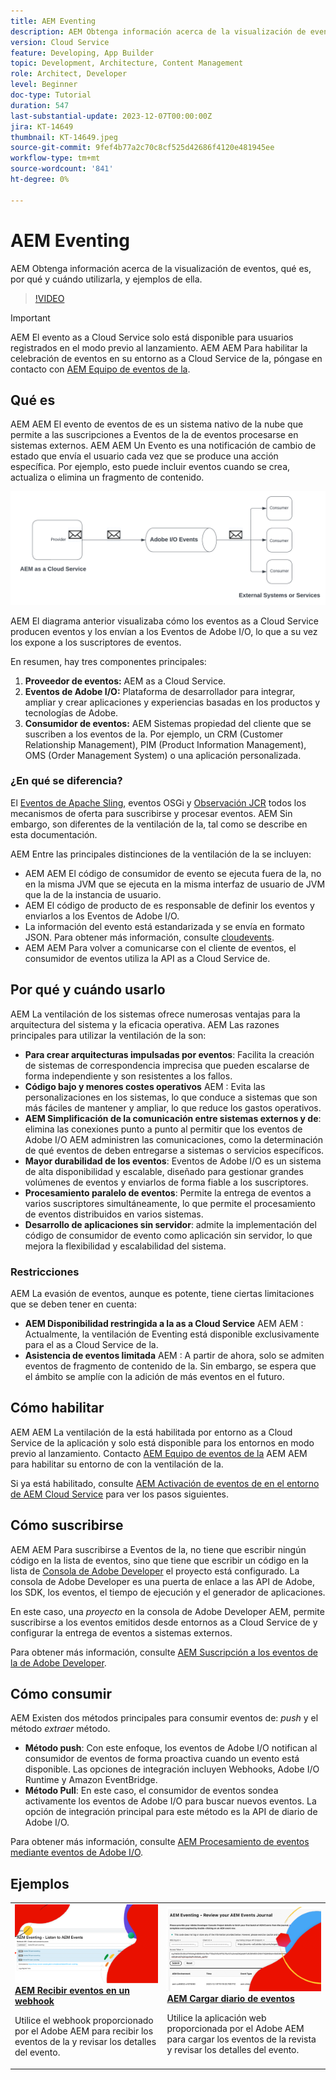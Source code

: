 ```yaml
---
title: AEM Eventing
description: AEM Obtenga información acerca de la visualización de eventos, qué es, por qué y cuándo utilizarla, y ejemplos de ella.
version: Cloud Service
feature: Developing, App Builder
topic: Development, Architecture, Content Management
role: Architect, Developer
level: Beginner
doc-type: Tutorial
duration: 547
last-substantial-update: 2023-12-07T00:00:00Z
jira: KT-14649
thumbnail: KT-14649.jpeg
source-git-commit: 9fef4b77a2c70c8cf525d42686f4120e481945ee
workflow-type: tm+mt
source-wordcount: '841'
ht-degree: 0%

---
```



# AEM Eventing

AEM Obtenga información acerca de la visualización de eventos, qué es, por qué y cuándo utilizarla, y ejemplos de ella.

>[!VIDEO](https://video.tv.adobe.com/v/3426686?quality=12&learn=on)

>[!IMPORTANT]
>
>AEM El evento as a Cloud Service solo está disponible para usuarios registrados en el modo previo al lanzamiento. AEM AEM Para habilitar la celebración de eventos en su entorno as a Cloud Service de la, póngase en contacto con [AEM Equipo de eventos de la](mailto:grp-aem-events@adobe.com).

## Qué es

AEM AEM El evento de eventos de es un sistema nativo de la nube que permite a las suscripciones a Eventos de la de eventos procesarse en sistemas externos. AEM AEM Un Evento es una notificación de cambio de estado que envía el usuario cada vez que se produce una acción específica. Por ejemplo, esto puede incluir eventos cuando se crea, actualiza o elimina un fragmento de contenido.

![AEM Eventing](./assets/aem-eventing.png)

AEM El diagrama anterior visualizaba cómo los eventos as a Cloud Service producen eventos y los envían a los Eventos de Adobe I/O, lo que a su vez los expone a los suscriptores de eventos.

En resumen, hay tres componentes principales:

1. **Proveedor de eventos:** AEM as a Cloud Service.
1. **Eventos de Adobe I/O:** Plataforma de desarrollador para integrar, ampliar y crear aplicaciones y experiencias basadas en los productos y tecnologías de Adobe.
1. **Consumidor de eventos:** AEM Sistemas propiedad del cliente que se suscriben a los eventos de la. Por ejemplo, un CRM (Customer Relationship Management), PIM (Product Information Management), OMS (Order Management System) o una aplicación personalizada.

### ¿En qué se diferencia?

El [Eventos de Apache Sling](https://sling.apache.org/documentation/bundles/apache-sling-eventing-and-job-handling.html), eventos OSGi y [Observación JCR](https://jackrabbit.apache.org/oak/docs/features/observation.html) todos los mecanismos de oferta para suscribirse y procesar eventos. AEM Sin embargo, son diferentes de la ventilación de la, tal como se describe en esta documentación.

AEM Entre las principales distinciones de la ventilación de la se incluyen:

- AEM AEM El código de consumidor de evento se ejecuta fuera de la, no en la misma JVM que se ejecuta en la misma interfaz de usuario de JVM que la de la instancia de usuario.
- AEM El código de producto de es responsable de definir los eventos y enviarlos a los Eventos de Adobe I/O.
- La información del evento está estandarizada y se envía en formato JSON. Para obtener más información, consulte [cloudevents](https://cloudevents.io/).
- AEM AEM Para volver a comunicarse con el cliente de eventos, el consumidor de eventos utiliza la API as a Cloud Service de.


## Por qué y cuándo usarlo

AEM La ventilación de los sistemas ofrece numerosas ventajas para la arquitectura del sistema y la eficacia operativa. AEM Las razones principales para utilizar la ventilación de la son:

- **Para crear arquitecturas impulsadas por eventos**: Facilita la creación de sistemas de correspondencia imprecisa que pueden escalarse de forma independiente y son resistentes a los fallos.
- **Código bajo y menores costes operativos** AEM : Evita las personalizaciones en los sistemas, lo que conduce a sistemas que son más fáciles de mantener y ampliar, lo que reduce los gastos operativos.
- **AEM Simplificación de la comunicación entre sistemas externos y de**: elimina las conexiones punto a punto al permitir que los eventos de Adobe I/O AEM administren las comunicaciones, como la determinación de qué eventos de deben entregarse a sistemas o servicios específicos.
- **Mayor durabilidad de los eventos**: Eventos de Adobe I/O es un sistema de alta disponibilidad y escalable, diseñado para gestionar grandes volúmenes de eventos y enviarlos de forma fiable a los suscriptores.
- **Procesamiento paralelo de eventos**: Permite la entrega de eventos a varios suscriptores simultáneamente, lo que permite el procesamiento de eventos distribuidos en varios sistemas.
- **Desarrollo de aplicaciones sin servidor**: admite la implementación del código de consumidor de evento como aplicación sin servidor, lo que mejora la flexibilidad y escalabilidad del sistema.

### Restricciones

AEM La evasión de eventos, aunque es potente, tiene ciertas limitaciones que se deben tener en cuenta:

- **AEM Disponibilidad restringida a la as a Cloud Service** AEM AEM : Actualmente, la ventilación de Eventing está disponible exclusivamente para el as a Cloud Service de la.
- **Asistencia de eventos limitada** AEM : A partir de ahora, solo se admiten eventos de fragmento de contenido de la. Sin embargo, se espera que el ámbito se amplíe con la adición de más eventos en el futuro.

## Cómo habilitar

AEM AEM La ventilación de la está habilitada por entorno as a Cloud Service de la aplicación y solo está disponible para los entornos en modo previo al lanzamiento. Contacto [AEM Equipo de eventos de la](mailto:grp-aem-events@adobe.com) AEM AEM para habilitar su entorno de con la ventilación de la.

Si ya está habilitado, consulte [AEM Activación de eventos de en el entorno de AEM Cloud Service](https://developer.adobe.com/experience-cloud/experience-manager-apis/guides/events/#enable-aem-events-on-your-aem-cloud-service-environment) para ver los pasos siguientes.

## Cómo suscribirse

AEM AEM Para suscribirse a Eventos de la, no tiene que escribir ningún código en la lista de eventos, sino que tiene que escribir un código en la lista de [Consola de Adobe Developer](https://developer.adobe.com/) el proyecto está configurado. La consola de Adobe Developer es una puerta de enlace a las API de Adobe, los SDK, los eventos, el tiempo de ejecución y el generador de aplicaciones.

En este caso, una _proyecto_ en la consola de Adobe Developer AEM, permite suscribirse a los eventos emitidos desde entornos as a Cloud Service de y configurar la entrega de eventos a sistemas externos.

Para obtener más información, consulte [AEM Suscripción a los eventos de la de Adobe Developer](https://developer.adobe.com/experience-cloud/experience-manager-apis/guides/events/#how-to-subscribe-to-aem-events-in-the-adobe-developer-console).

## Cómo consumir

AEM Existen dos métodos principales para consumir eventos de: _push_ y el método _extraer_ método.

- **Método push**: Con este enfoque, los eventos de Adobe I/O notifican al consumidor de eventos de forma proactiva cuando un evento está disponible. Las opciones de integración incluyen Webhooks, Adobe I/O Runtime y Amazon EventBridge.
- **Método Pull**: En este caso, el consumidor de eventos sondea activamente los eventos de Adobe I/O para buscar nuevos eventos. La opción de integración principal para este método es la API de diario de Adobe I/O.

Para obtener más información, consulte [AEM Procesamiento de eventos mediante eventos de Adobe I/O](https://developer.adobe.com/experience-cloud/experience-manager-apis/guides/events/#aem-events-processing-via-adobe-io).

## Ejemplos

<table>
  <tr>
    <td>
        <a  href="./examples/webhook.md"><img alt="AEM Recibir eventos en un webhook" src="./assets/examples/webhook/Eventing-webhook.png"/></a>
        <div><strong><a href="./examples/webhook.md">AEM Recibir eventos en un webhook</a></strong></div>
        <p>
          Utilice el webhook proporcionado por el Adobe AEM para recibir los eventos de la y revisar los detalles del evento.
        </p>
      </td>
      <td>
        <a  href="./examples/journaling.md"><img alt="AEM Cargar diario de eventos" src="./assets/examples/journaling/eventing-journal.png"/></a>
        <div><strong><a href="./examples/journaling.md">AEM Cargar diario de eventos</a></strong></div>
        <p>
          Utilice la aplicación web proporcionada por el Adobe AEM para cargar los eventos de la revista y revisar los detalles del evento.
        </p>
      </td>
    </tr>
</table>
